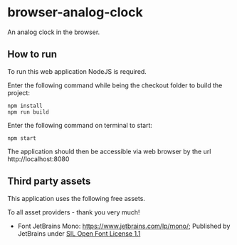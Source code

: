 # browser-analog-clock

An analog clock in the browser.

## How to run

To run this web application NodeJS is required.

Enter the following command while being the checkout folder to build the project:

    npm install
    npm run build

Enter the following command on terminal to start:

    npm start

The application should then be accessible via web browser by the url http://localhost:8080



## Third party assets

This application uses the following free assets.

To all asset providers - thank you very much!

* Font JetBrains Mono: https://www.jetbrains.com/lp/mono/; Published by JetBrains under [SIL Open Font License 1.1](https://github.com/JetBrains/JetBrainsMono/blob/master/OFL.txt)
